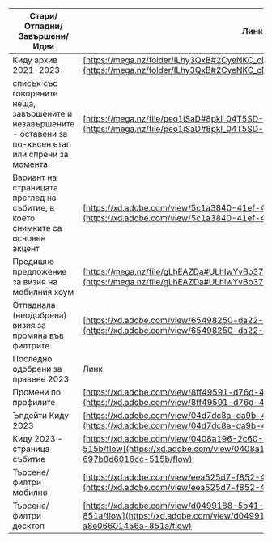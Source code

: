 | Стари/Отпадни/Завършени/Идеи | Линк |
| --- | --- |
| Киду архив 2021-2023 | [https://mega.nz/folder/ILhy3QxB#2CyeNKC_cD-cu7vCB__Wiw](https://mega.nz/folder/ILhy3QxB#2CyeNKC_cD-cu7vCB__Wiw) |
| списък със говорените неща, завършените и незавършените - оставени за по-късен етап или спрени за момента | [https://mega.nz/file/peo1iSaD#8pkl_04T5SD-Cid93QTtBcgjcrFKRwbWOvUJQ8DFFng](https://mega.nz/file/peo1iSaD#8pkl_04T5SD-Cid93QTtBcgjcrFKRwbWOvUJQ8DFFng) |
| Вариант на страницата преглед на събитие, в което снимките са основен акцент | [https://xd.adobe.com/view/5c1a3840-41ef-4bac-a687-2a6f4367df91-0949/](https://xd.adobe.com/view/5c1a3840-41ef-4bac-a687-2a6f4367df91-0949/) |
| Предишно предложение за визия на мобилния хоум | [https://mega.nz/file/gLhEAZDa#ULhlwYvBo37BaQjk09Yot4ZwZHZVL2ZV9r0JNITeQhk](https://mega.nz/file/gLhEAZDa#ULhlwYvBo37BaQjk09Yot4ZwZHZVL2ZV9r0JNITeQhk) |
| Отпаднала (неодобрена) визия за промяна във филтрите | [https://xd.adobe.com/view/65498250-da22-4e3e-964f-ce4e543b23bd-301a/flow](https://xd.adobe.com/view/65498250-da22-4e3e-964f-ce4e543b23bd-301a/flow) |
| Последно одобрени за правене 2023 | Линк |
| Промени по профилите | [https://xd.adobe.com/view/8ff49591-d76d-4a15-9b84-41479a475bff-daa7/flow](https://xd.adobe.com/view/8ff49591-d76d-4a15-9b84-41479a475bff-daa7/flow) |
| Ъпдейти Киду 2023 | [https://xd.adobe.com/view/04d7dc8a-da9b-410f-a7cb-51b6ba38326d-5184/flow](https://xd.adobe.com/view/04d7dc8a-da9b-410f-a7cb-51b6ba38326d-5184/flow) |
| Киду 2023 - страница събитие | [https://xd.adobe.com/view/0408a196-2c60-483a-a50a-697b8d6016cc-515b/flow](https://xd.adobe.com/view/0408a196-2c60-483a-a50a-697b8d6016cc-515b/flow) |
| Търсене/филтри мобилно | [https://xd.adobe.com/view/eea525d7-f852-4685-95e8-56a6d74cfc2c-bbf6/flow](https://xd.adobe.com/view/eea525d7-f852-4685-95e8-56a6d74cfc2c-bbf6/flow) |
| Търсене/филтри десктоп | [https://xd.adobe.com/view/d0499188-5b41-4a42-8f26-a8e06601456a-851a/flow](https://xd.adobe.com/view/d0499188-5b41-4a42-8f26-a8e06601456a-851a/flow) |
